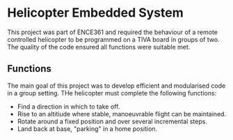 # Helicopter Embedded System
This project was part of ENCE361 and required the behaviour of a remote controlled helicopter to be programmed on a TIVA board in groups of two.
The quality of the code ensured all functions were suitable met.

## Functions
The main goal of this project was to develop efficient and modularised code in a group setting.
THe helicopter must complete the following functions:
* Find a direction in which to take off.
* Rise to an altitiude where stable, manoeuvrable flight can be maintained.
* Rotate around a fixed position and over several incremental steps.
* Land back at base, "parking" in a home position.
